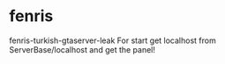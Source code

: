 # fenris
fenris-turkish-gtaserver-leak
For start get localhost from ServerBase/localhost and get the panel!
